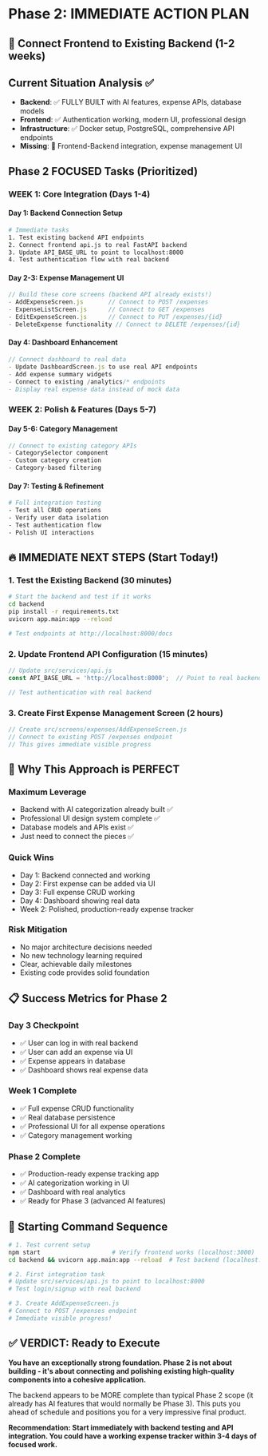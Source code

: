 # Phase 2: IMMEDIATE ACTION PLAN
## 🚀 Connect Frontend to Existing Backend (1-2 weeks)

## Current Situation Analysis ✅
- **Backend**: ✅ FULLY BUILT with AI features, expense APIs, database models
- **Frontend**: ✅ Authentication working, modern UI, professional design
- **Infrastructure**: ✅ Docker setup, PostgreSQL, comprehensive API endpoints
- **Missing**: 🔌 Frontend-Backend integration, expense management UI

## Phase 2 FOCUSED Tasks (Prioritized)

### **WEEK 1: Core Integration (Days 1-4)**

#### **Day 1: Backend Connection Setup**
```bash
# Immediate tasks
1. Test existing backend API endpoints
2. Connect frontend api.js to real FastAPI backend
3. Update API_BASE_URL to point to localhost:8000
4. Test authentication flow with real backend
```

#### **Day 2-3: Expense Management UI**
```javascript
// Build these core screens (backend API already exists!)
- AddExpenseScreen.js       // Connect to POST /expenses
- ExpenseListScreen.js      // Connect to GET /expenses
- EditExpenseScreen.js      // Connect to PUT /expenses/{id}
- DeleteExpense functionality // Connect to DELETE /expenses/{id}
```

#### **Day 4: Dashboard Enhancement**
```javascript
// Connect dashboard to real data
- Update DashboardScreen.js to use real API endpoints
- Add expense summary widgets
- Connect to existing /analytics/* endpoints
- Display real expense data instead of mock data
```

### **WEEK 2: Polish & Features (Days 5-7)**

#### **Day 5-6: Category Management**
```javascript
// Connect to existing category APIs
- CategorySelector component
- Custom category creation
- Category-based filtering
```

#### **Day 7: Testing & Refinement**
```bash
# Full integration testing
- Test all CRUD operations
- Verify user data isolation
- Test authentication flow
- Polish UI interactions
```

## 🔥 IMMEDIATE NEXT STEPS (Start Today!)

### **1. Test the Existing Backend (30 minutes)**
```bash
# Start the backend and test if it works
cd backend
pip install -r requirements.txt
uvicorn app.main:app --reload

# Test endpoints at http://localhost:8000/docs
```

### **2. Update Frontend API Configuration (15 minutes)**
```javascript
// Update src/services/api.js
const API_BASE_URL = 'http://localhost:8000';  // Point to real backend

// Test authentication with real backend
```

### **3. Create First Expense Management Screen (2 hours)**
```javascript
// Create src/screens/expenses/AddExpenseScreen.js
// Connect to existing POST /expenses endpoint
// This gives immediate visible progress
```

## 🎯 Why This Approach is PERFECT

### **Maximum Leverage**
- Backend with AI categorization already built ✅
- Professional UI design system complete ✅
- Database models and APIs exist ✅
- Just need to connect the pieces ✅

### **Quick Wins**
- Day 1: Backend connected and working
- Day 2: First expense can be added via UI
- Day 3: Full expense CRUD working
- Day 4: Dashboard showing real data
- Week 2: Polished, production-ready expense tracker

### **Risk Mitigation**
- No major architecture decisions needed
- No new technology learning required
- Clear, achievable daily milestones
- Existing code provides solid foundation

## 📋 Success Metrics for Phase 2

### **Day 3 Checkpoint**
- ✅ User can log in with real backend
- ✅ User can add an expense via UI
- ✅ Expense appears in database
- ✅ Dashboard shows real expense data

### **Week 1 Complete**
- ✅ Full expense CRUD functionality
- ✅ Real database persistence
- ✅ Professional UI for all expense operations
- ✅ Category management working

### **Phase 2 Complete**
- ✅ Production-ready expense tracking app
- ✅ AI categorization working in UI
- ✅ Dashboard with real analytics
- ✅ Ready for Phase 3 (advanced AI features)

## 🚀 Starting Command Sequence

```bash
# 1. Test current setup
npm start                    # Verify frontend works (localhost:3000)
cd backend && uvicorn app.main:app --reload  # Test backend (localhost:8000)

# 2. First integration task
# Update src/services/api.js to point to localhost:8000
# Test login/signup with real backend

# 3. Create AddExpenseScreen.js
# Connect to POST /expenses endpoint
# Immediate visible progress!
```

## ✅ VERDICT: Ready to Execute

**You have an exceptionally strong foundation. Phase 2 is not about building - it's about connecting and polishing existing high-quality components into a cohesive application.**

The backend appears to be MORE complete than typical Phase 2 scope (it already has AI features that would normally be Phase 3). This puts you ahead of schedule and positions you for a very impressive final product.

**Recommendation: Start immediately with backend testing and API integration. You could have a working expense tracker within 3-4 days of focused work.**
